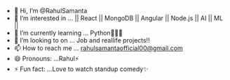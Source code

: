 - 👋 Hi, I’m @RahulSamanta
- 👀 I’m interested in ...  || React || MongoDB  ||  Angular  ||  Node.js ||  AI  || ML ||
- 🌱 I’m currently learning ... Python👨🏻‍💻
- 💞️ I’m looking to on ... Job and reallife projects!!
- 📫 How to reach me ...  rahulsamantaofficial00@gmail.com
- 😄 Pronouns: ...Rahul⚡️
- ⚡ Fun fact: ...Love to watch standup comedy✨

<!---
RahulSamanta0/RahulSamanta0 is a ✨ special ✨ repository because its `README.md` (this file) appears on your GitHub profile.
You can click the Preview link to take a look at your changes.
--->
